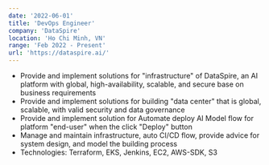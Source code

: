 ```yaml
---
date: '2022-06-01'
title: 'DevOps Engineer'
company: 'DataSpire'
location: 'Ho Chi Minh, VN'
range: 'Feb 2022 - Present'
url: 'https://dataspire.ai/'
---
```


- Provide and implement solutions for "infrastructure" of DataSpire, an AI platform with global, high-availability, scalable, and secure base on business requirements
- Provide and implement solutions for building "data center" that is global, scalable, with valid security and data governance
- Provide and implement solution for Automate deploy AI Model flow for platform "end-user" when the click "Deploy" button
- Manage and maintain infrastructure, auto CI/CD flow, provide advice for system design, and model the building process
- Technologies: Terraform, EKS, Jenkins, EC2, AWS-SDK, S3
